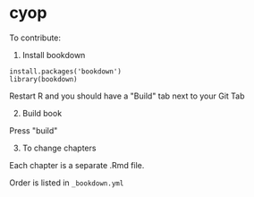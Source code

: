 # cyop

To contribute: 

1. Install bookdown
```
install.packages('bookdown')
library(bookdown)
```
Restart R and you should have a "Build" tab next to your Git Tab

2. Build book

Press "build"

3. To change chapters

Each chapter is a separate .Rmd file.

Order is listed in `_bookdown.yml`

